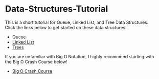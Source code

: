 # Data-Structures-Tutorial
This is a short tutorial for Queue, Linked List, and Tree Data Structures. Click the links below to get started on these data structures. 

* [Queue](QUEUE.md)
* [Linked List](LINKEDLIST.md)
* [Trees](LINKEDLIST.md)

If you are unfamiliar with Big O Notation, I highly recommend starting with the Big O Crash Course below!
* [Big O Crash Course](BIGO.md)
